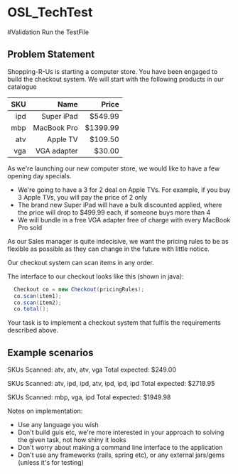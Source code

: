 # OSL_TechTest

#Validation
Run the TestFile 

## Problem Statement


Shopping-R-Us is starting a computer store. You have been engaged to build the checkout system. We will start with the following products in our catalogue


| SKU     | Name              | Price       |
| --------:| ----------------:| ----------:|
| ipd       | Super iPad      | $549.99  |
| mbp     | MacBook Pro | $1399.99 |
| atv       | Apple TV         | $109.50   |
| vga      | VGA adapter   | $30.00     |

As we're launching our new computer store, we would like to have a few opening day specials.

*	We're going to have a 3 for 2 deal on Apple TVs. For example, if you buy 3 Apple TVs, you will pay the price of 2 only
*	The brand new Super iPad will have a bulk discounted applied, where the price will drop to $499.99 each, if someone buys more than 4
*	We will bundle in a free VGA adapter free of charge with every MacBook Pro sold

As our Sales manager is quite indecisive, we want the pricing rules to be as flexible as possible as they can change in the future with little notice.

Our checkout system can scan items in any order.

The interface to our checkout looks like this (shown in java):

```java
  Checkout co = new Checkout(pricingRules);
  co.scan(item1);
  co.scan(item2);
  co.total();
```

Your task is to implement a checkout system that fulfils the requirements described above.

Example scenarios
-----------------

SKUs Scanned: atv, atv, atv, vga
Total expected: $249.00

SKUs Scanned: atv, ipd, ipd, atv, ipd, ipd, ipd
Total expected: $2718.95

SKUs Scanned: mbp, vga, ipd
Total expected: $1949.98

Notes on implementation:

*	Use any language you wish
*	Don't build guis etc, we're more interested in your approach to solving the given task, not how shiny it looks
*	Don't worry about making a command line interface to the application
*	Don't use any frameworks (rails, spring etc), or any external jars/gems (unless it's for testing)


